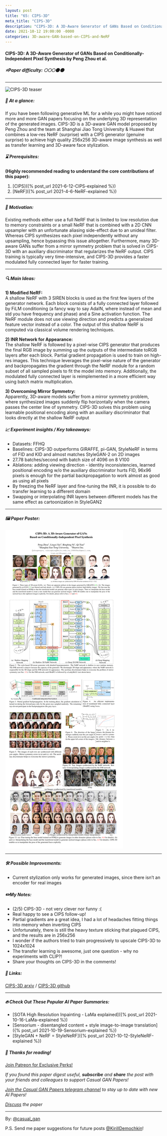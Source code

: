 ```yaml
---
layout: post
title: "65: CIPS-3D"
meta_title: "CIPS-3D"
description: "CIPS-3D: A 3D-Aware Generator of GANs Based on Conditionally-Independent Pixel Synthesis by Peng Zhou et al. explained in 5 minutes"
date: 2021-10-12 19:00:00 -0000
categories: 3D-aware-GAN-based-on-CIPS-and-NeRF
---
```


#### CIPS-3D: A 3D-Aware Generator of GANs Based on Conditionally-Independent Pixel Synthesis by Peng Zhou et al.

##### ⭐️Paper difficulty: 🌕🌕🌕🌑🌑

***

![CIPS-3D teaser](/assets/images/cips_teaser.gif "CIPS-3D Teaser")

##### 🎯 At a glance:

If you have been following generative ML for a while you might have noticed more and more GAN papers focusing on the underlying 3D representation of the generated images. CIPS-3D is a 3D-aware GAN model proposed by Peng Zhou and the team at Shanghai Jiao Tong University & Huawei that combines a low-res NeRF (surprise) with a CIPS generator (genuine surprise) to achieve high quality 256x256 3D-aware image synthesis as well as transfer learning and 3D-aware face stylization.

##### ⌛️ Prerequisites:

**(Highly recommended reading to understand the core contributions of this paper):**  
1) [CIPS]({% post_url 2021-6-12-CIPS-explained %})
2) [NeRF]({% post_url 2021-4-6-NeRF-explained %})

***

##### 🚀 Motivation:

Existing methods either use a full NeRF that is limited to low resolution due to memory constraints or a small NeRF that is combined with a 2D CNN upsampler with an unfortunate aliasing side-effect due to an unideal filter. Whereas CIPS synthesizes each pixel independently without any upsampling, hence bypassing this issue altogether. Furthermore, many 3D-aware GANs suffer from a mirror symmetry problem that is solved in CIPS-3D with an auxiliary discriminator that regularizes the NeRF output. CIPS training is typically very time-intensive, and CIPS-3D provides a faster modulated fully connected layer for faster training.

***

##### 🔍 Main Ideas:

**1) Modified NeRF:**  
A shallow NeRF with 3 SIREN blocks is used as the first few layers of the generator network. Each block consists of a fully connected layer followed by FiLM conditioning (a fancy way to say AdaIN, where instead of mean and std you have frequency and phase) and a Sine activation function. The NeRF module does not use viewing direction and predicts a generalized feature vector instead of a color. The output of this shallow NeRF is computed via classical volume rendering techniques.

**2) INR Network for Appearance:**  
The shallow NeRF is followed by a pixel-wise CIPS generator that produces the final RGB image by summing up the outputs of the intermediate toRGB layers after each block. Partial gradient propagation is used to train on high-res images. This technique leverages the pixel-wise nature of the generator and backpropagates the gradient through the NeRF module for a random subset of all sampled pixels to fit the model into memory. Additionally, the modulated fully connected layer is reimplemented in a more efficient way using batch matrix multiplication.

**3) Overcoming Mirror Symmetry:**  
Apparently, 3D-aware models suffer from a mirror symmetry problem, where synthesized images suddenly flip horizontally when the camera passes the center line of symmetry. CIPS-3D solves this problem using learnable positional encoding along with an auxiliary discriminator that looks directly at the shallow NeRF output

##### 📈 Experiment insights / Key takeaways:

- Datasets: FFHQ
- Baselines: CIPS-3D outperforms GIRAFFE, pi-GAN, StyleNeRF in terms of FID and KID and almost matches StyleGAN-2 on 2D images
- 27.78 batches/second with batch size of 4096 on 8 V100
- Ablations: adding viewing direction - identity inconsistencies, learned positional encoding w/o the auxiliary discriminator hurts FID, 96x96 pixels is enough for the partial backpropagation to work almost as good as using all pixels
- By freezing the NeRF layer and fine-tuning the INR, it is possible to do transfer learning to a different domain
- Swapping or interpolating INR layers between different models has the same effect as cartoonization in StyleGAN2

***

##### 🖼️ Paper Poster:

![Sensorium poster](/assets/images/cips3d.jpg "Sensorium Paper Poster")

***

##### 🛠 Possible Improvements:

- Current stylization only works for generated images, since there isn’t an encoder for real images

##### ✏️My Notes:

- (2/5) CIPS-3D - not very clever nor funny :(
- Real happy to see a CIPS follow-up!
- Partial gradients are a great idea, I had a lot of headaches fitting things into memory when inverting CIPS
- Unfortunately, there is still the heavy texture sticking that plagued CIPS, and the results are in 256x256
- I wonder if the authors tried to train progressively to upscale CIPS-3D to 1024x1024
- The transfer learning is awesome, just one question - why no experiments with CLIP?!
- Share your thoughts on CIPS-3D in the comments!

##### 🔗 Links:
[CIPS-3D arxiv](https://arxiv.org/pdf/2110.09788.pdf) / [CIPS-3D github](https://github.com/PeterouZh/CIPS-3D)

***

##### 🔥 Check Out These Popular AI Paper Summaries:
- [SOTA High Resolution Inpainting - LaMa explained]({% post_url 2021-10-16-LaMa-explained %})
- [Sensorium - disentangled content + style image-to-image translation]({% post_url 2021-10-19-Sensorium-explained %})
- [StyleGAN + NeRF = StyleNeRF]({% post_url 2021-10-12-StyleNeRF-explained %})

##### 👋 Thanks for reading!
<a href="https://www.patreon.com/bePatron?u=53448948" data-patreon-widget-type="become-patron-button">Join Patreon for Exclusive Perks!</a><script async src="https://c6.patreon.com/becomePatronButton.bundle.js"></script>

*If you found this paper digest useful, **subscribe** and **share** the post with your friends and colleagues to support Casual GAN Papers!*

*[Join the Casual GAN Papers telegram channel](https://t.me/joinchat/KeutnzlvetRkZGZi) to stay up to date with new AI Papers!*

*[Discuss](https://t.me/casual_gans_chat) the paper*

***

By: [@casual_gan](https://t.me/joinchat/KeutnzlvetRkZGZi)

P.S. Send me paper suggestions for future posts
[@KirillDemochkin](mailto:kdemochkin@gmail.com)!
